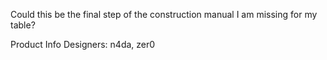 Could this be the final step of the construction manual I am missing for my table?

Product Info
Designers: n4da, zer0
